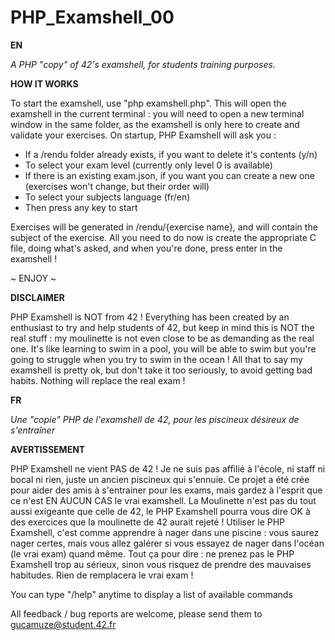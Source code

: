 # PHP_Examshell_00

**EN**

*A PHP "copy" of 42's examshell, for students training purposes.*

**HOW IT WORKS**

To start the examshell, use "php examshell.php". This will open the examshell in the current terminal : you will need to open a new terminal window in the same folder, as the examshell is only here to create and validate your exercises.
On startup, PHP Examshell will ask you :
- If a /rendu folder already exists, if you want to delete it's contents (y/n)
- To select your exam level (currently only level 0 is available)
- If there is an existing exam.json, if you want you can create a new one (exercises won't change, but their order will)
- To select your subjects language (fr/en)
- Then press any key to start

Exercises will be generated in /rendu/{exercise name}, and will contain the subject of the exercise.
All you need to do now is create the appropriate C file, doing what's asked, and when you're done, press enter in the examshell !

~ ENJOY ~

**DISCLAIMER**

PHP Examshell is NOT from 42 ! Everything has been created by an enthusiast to try and help students of 42, but keep in mind this is NOT the real stuff : my moulinette is not even close to be as demanding as the real one. It's like learning to swim in a pool, you will be able to swim but you're going to struggle when you try to swim in the ocean !
All that to say my examshell is pretty ok, but don't take it too seriously, to avoid getting bad habits. Nothing will replace the real exam !

**FR**

*Une "copie" PHP de l'examshell de 42, pour les piscineux désireux de s'entraîner*

**AVERTISSEMENT**

PHP Examshell ne vient PAS de 42 ! Je ne suis pas affilié à l'école, ni staff ni bocal ni rien, juste un ancien piscineux qui s'ennuie. Ce projet a été crée pour aider des amis à s'entrainer pour les exams, mais gardez à l'esprit que ce n'est EN AUCUN CAS le vrai examshell.
La Moulinette n'est pas du tout aussi exigeante que celle de 42, le PHP Examshell pourra vous dire OK à des exercices que la moulinette de 42 aurait rejeté ! Utiliser le PHP Examshell, c'est comme apprendre à nager dans une piscine : vous saurez nager certes, mais vous allez galérer si vous essayez de nager dans l'océan (le vrai exam) quand même.
Tout ça pour dire : ne prenez pas le PHP Examshell trop au sérieux, sinon vous risquez de prendre des mauvaises habitudes. Rien de remplacera le vrai exam !

You can type "/help" anytime to display a list of available commands


All feedback / bug reports are welcome, please send them to gucamuze@student.42.fr
